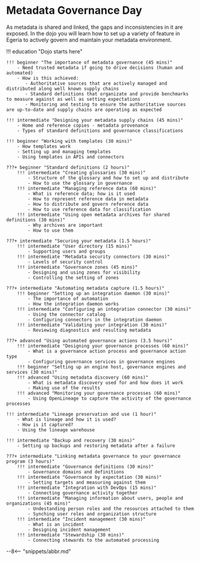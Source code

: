 <!-- SPDX-License-Identifier: CC-BY-4.0 -->
<!-- Copyright Contributors to the ODPi Egeria project 2020. -->

# Metadata Governance Day

As metadata is shared and linked, the gaps and inconsistencies in it are exposed.  In the dojo you will learn how to set up a variety of feature in Egeria to actively govern and maintain your metadata environment.

!!! education "Dojo starts here"

    !!! beginner "The importance of metadata governance (45 mins)"
        - Need trusted metadata if going to drive decisions (human and automated)
        - How is this achieved:
           - Authoritative sources that are actively managed and distributed along well known supply chains
           - Standard definitions that organizate and provide benchmarks to measure against as well as setting expectations
           - Monitoring and testing to ensure the authoritative sources are up-to-date and supply chains are operating as expected
        
    !!! intermediate "Designing your metadata supply chains (45 mins)"
        - Home and reference copies - metadata provenance
        - Types of standard definitions and governance classifications
    
    !!! beginner "Working with templates (30 mins)"
        - How templates work
        - Setting up and managing templates
        - Using templates in APIs and connectors
    
    ???+ beginner "Standard definitions (2 hours)"
        !!! intermediate "Creating glossaries (30 mins)"
            - Structure of the glossary and how to set up and distribute
            - How to use the glossary in governance
        !!! intermediate "Managing reference data (60 mins)"
            - What is reference data; how is it used
            - How to represent reference data in metadata
            - How to distribute and govern reference data
            - How to use reference data for classification
        !!! intermediate "Using open metadata archives for shared definitions (30 mins)"
            - Why archives are important
            - How to use them

    ???+ intermediate "Securing your metadata (1.5 hours)"
        !!! intermediate "User directory (15 mins)"
            - Supporting users and groups
        !!! intermediate "Metadata security connectors (30 mins)"
            - Levels of security control
        !!! intermediate "Governance zones (45 mins)"
            - Designing and using zones for visibility
            - Controlling the setting of zones

    ???+ intermediate "Automating metadata capture (1.5 hours)"
        !!! beginner "Setting up an integration daemon (30 mins)"
            - The importance of automation
            - How the integration daemon works
        !!! intermediate "Configuring an integration connector (30 mins)"
            - Using the connector catalog
            - Configuring connectors in the integration daemon
        !!! intermediate "Validating your integration (30 mins)"
            - Reviewing diagnostics and resulting metadata

    ???+ advanced "Using automated governance actions (3.5 hours)"
        !!! intermediate "Designing your governance processes (60 mins)"
            - What is a governance action process and governance action type
            - Configuring governance services in governance engines
        !!! beginner "Setting up an engine host, governance engines and services (30 mins)"
        !!! advanced "Using metadata discovery (60 mins)"
            - What is metadata discovery used for and how does it work
            - Making use of the results
        !!! advanced "Monitoring your governance processes (60 mins)"
            - Using OpenLineage to capture the activity of the governance processes
   
    !!! intermediate "Lineage preservation and use (1 hour)"
        - What is lineage and how it is used?
        - How is it captured?
        - Using the lineage warehouse
    
    !!! intermediate "Backup and recovery (30 mins)"
        - Setting up backups and restoring metadata after a failure

    ???+ intermediate "Linking metadata governance to your governance program (3 hours)"
        !!! intermediate "Governance definitions (30 mins)"
            - Governance domains and definitions
        !!! intermediate "Governance by expectation (30 mins)"
            - Setting targets and measuring against them
        !!! intermediate "Integration with DevOps (15 mins)"
            - Connecting governance activity together
        !!! intermediate "Managing information about users, people and organizations (45 mins)"
            - Undestanding person roles and the resources attached to them
            - Synching user roles and organization structure
        !!! intermediate "Incident management (30 mins)"
            - What is an incident
            - Designing incident management
        !!! intermediate "Stewardship (30 mins)"
            - Connecting stewards to the automated processing
          
--8<-- "snippets/abbr.md"